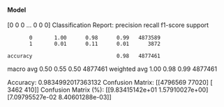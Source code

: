 #### Model
[0 0 0 ... 0 0 0]
Classification Report:
              precision    recall  f1-score   support

           0       1.00      0.98      0.99   4873589
           1       0.01      0.11      0.01      3872

    accuracy                           0.98   4877461
   macro avg       0.50      0.55      0.50   4877461
weighted avg       1.00      0.98      0.99   4877461

Accuracy: 0.9834992017363132
Confusion Matrix:
[[4796569   77020]
 [   3462     410]]
Confusion Matrix (%):
[[9.83415142e+01 1.57910027e+00]
 [7.09795527e-02 8.40601288e-03]]
